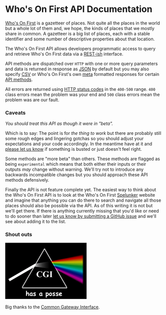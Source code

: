 # Who's On First API Documentation
<a name="intro"></a>

[Who's On First](https://whosonfirst.mapzen.com/) is a gazetteer of places. Not quite all the places in the world but a whole lot of them and, we hope, the kinds of places that we mostly share in common. A gazetteer is a big list of places, each with a stable identifier and some number of descriptive properties about that location.

The Who's On First API allows developers programmatic access to query and retrieve Who's On First data via a [REST-ish](#cgi) interface.

API methods are dispatched over `HTTP` with one or more query parameters and data is returned in response as [JSON](formats.md#json) by default but you may also specify [CSV](formats.md#csv) or Who's On First's own [meta](formats.md#meta) formatted responses for certain [API methods](methods.md).

All errors are returned using [HTTP status codes](errors.md) in the `400-500` range. `400` class errors mean the problem was your end and `500` class errors mean the problem was are our fault.

<a name="caveats"></a>
### Caveats

_You should treat this API as though it were in "beta"._

Which is to say: The point is for _the thing to work_ but there are probably still some rough edges and lingering gotchas so you should adjust your expectations and your code accordingly. In the meantime have at it and [please let us know](https://twitter.co/alloftheplaces) if something is busted or just doesn't feel right.

Some methods are "more beta" than others. These methods are flagged as being `experimental` which means that both either their inputs or their outputs _may_ change without warning. We'll try not to introduce any backwards incompatible changes but you should approach these API methods defensively.

Finally the API is not feature complete yet. The easiest way to think about the Who's On First API is to look at the Who's On First [Spelunker]() website and imagine that anything you can do there to search and navigate all those places should also be possible via the API. As of this writing it is not but we'll get there. If there is anything currently missing that you'd like or need to do sooner than later [let us know by submitting a GitHub issue](https://github.com/whosonfirst/whosonfirst-www-api/issues) and we'll see about adding it to the list.

### Shout outs

<a name="cgi"></a>
![CGI has a posse](prism.gif)

Big thanks to the [Common Gateway Interface](https://en.wikipedia.org/wiki/Common_Gateway_Interface).
